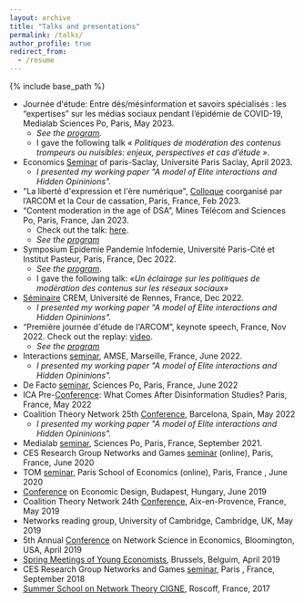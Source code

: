 ```yaml
---
layout: archive
title: "Talks and presentations" 
permalink: /talks/
author_profile: true
redirect_from:
  - /resume
---
```


{% include base_path %}
- Journée d'étude: Entre dés/mésinformation et savoirs spécialisés : les “expertises” sur les médias sociaux pendant l’épidémie de COVID-19, Medialab Sciences Po, Paris, May 2023. <br>
  - *See the [program](https://medialab.sciencespo.fr/actu/entre-desmesinformation-et-savoirs-specialises-les-expertises-sur-les-medias-sociaux-pendant-lepidemie-de-covid/).* <br>
  - I gave the following talk *« Politiques de modération des contenus trompeurs ou nuisibles: enjeux, perspectives et cas d’étude »*. 
- Economics [Seminar](http://www.ritm.universite-paris-saclay.fr/shaden-shabayek-universite-paris-saclay-universite-paris-1-at-the-economics-seminar-of-paris-saclay-ceps-epee-and-ritm/) of paris-Saclay, Université Paris Saclay, April 2023. <br>
  - *I presented my working paper "A model of Elite interactions and Hidden Opininions".* 
- "La liberté d'expression et l'ère numérique", [Colloque](https://www.courdecassation.fr/agenda-evenementiel/la-liberte-dexpression-et-lere-numerique) coorganisé par l’ARCOM et la Cour de cassation, Paris, France, Feb 2023. 
- “Content moderation in the age of DSA”, Mines Télécom and Sciences Po, Paris, France, Jan 2023.
  - Check out the talk: [here](https://twitter.com/ScPoChaireDGS/status/1626282542096687106). <br>
  - *See the [program](https://www.dsacontentmoderationconference.fr/PROGRAM.html)*
- Symposium Epidemie Pandemie Infodemie, Université Paris-Cité et Institut Pasteur, Paris, France, Dec 2022.<br>
  - *See the [program](https://research.pasteur.fr/wp-content/uploads/2022/11/research_pasteur-dpt-sante-globale-symposium-epidemie-pandemie-infodemie-lautre-urgence-sanitaire-sympo-infodemie-prog-web.pdf)*.
  - I gave the following talk: *«Un éclairage sur les politiques de modération des contenus sur les réseaux sociaux»*
- [Séminaire](https://www.univ-rennes.fr/evenements-0/seminaire-crem-a-model-of-elite-interactions-and-hidden-opinions) CREM, Université de Rennes, France, Dec 2022. <br>
  - *I presented my working paper "A model of Elite interactions and Hidden Opininions".*  
- “Première journée d'étude de l'ARCOM”, keynote speech, France, Nov 2022. Check out the replay: [video](https://www.arcom.fr/actualites/premiere-journee-detudes-de-larcom-presentations-des-travaux-des-chercheurs-sur-les-medias-audiovisuels-et-numeriques). <br>
  - *See the [program](https://www.linkedin.com/posts/arcom-regulateur-communication-audiovisuelle-numerique_le-programme-activity-6997908922099499008-zphX/?utm_source=share&utm_medium=member_desktop)*
- Interactions [seminar](https://www.amse-aixmarseille.fr/fr/evenements/shaden-shabayek), AMSE, Marseille, France, June 2022. <br>
  - *I presented my working paper "A model of Elite interactions and Hidden Opininions".*  <br>
- De Facto [seminar](https://defacto-observatoire.fr/Actus/Vendredi-3-juin-troisieme-seminaire-de-recherche-DE-FACTO/), Sciences Po, Paris, France, June 2022 <br>
- ICA Pre-[Conference](https://citap.unc.edu/ica-preconference-2022/): What Comes After Disinformation Studies? Paris, France, May 2022
- Coalition Theory Network 25th [Conference](https://ctn2022.sciencesconf.org/data/pages/CTN_1.pdf), Barcelona, Spain, May 2022
  - *I presented my working paper "A model of Elite interactions and Hidden Opininions".* 
- Medialab [seminar](https://medialab.sciencespo.fr/en/news/suivi-des-interventions-liees-a-la-desinformation-sur-les-principales-plateformes-de-medias-sociaux/), Sciences Po, Paris, France, September 2021. <br>
- CES Research Group Networks and Games [seminar](https://sites.google.com/site/cesworkinggroupnetworks/) (online), Paris, France, June 2020 <br>
- TOM [seminar](https://www.parisschoolofeconomics.eu/en/research/seminars/lunch-s-theory-organisation-markets-tom/), Paris School of Economics (online), Paris, France , June 2020 <br>
- [Conference](http://mechanismdesign.eu/uncoming-events/conference-on-economic-design-of-sed/163/) on Economic Design, Budapest, Hungary, June 2019 <br>
- Coalition Theory Network 24th [Conference](http://www.coalitiontheory.net/content/24th-coalition-theory-network-workshop), Aix-en-Provence, France, May 2019 <br>
- Networks reading group, University of Cambridge, Cambridge, UK, May 2019 <br>
- 5th Annual [Conference](https://drive.google.com/file/d/1a7_-N_Vx5XbYDPymIQzWh_ksuvp5b8FY/view) on Network Science in Economics, Bloomington, USA, April 2019 <br>
- [Spring Meetings of Young Economists](https://eaye.weebly.com/), Brussels, Belguim, April 2019 <br>
- CES Research Group Networks and Games [seminar](https://sites.google.com/site/cesworkinggroupnetworks/), Paris , France, September 2018 <br>
- [Summer School on Network Theory CIGNE](https://sites.google.com/site/cigneworkshop2017/), Roscoff, France, 2017 <br>
